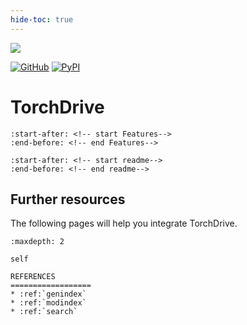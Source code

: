 ```yaml
---
hide-toc: true
---
```


![](../images/iai-drive.gif)

[pypi-badge]: https://badge.fury.io/py/invertedai.svg
[pypi-link]: https://pypi.org/project/invertedai/
[colab-badge]: https://colab.research.google.com/assets/colab-badge.svg
[github-badge]: https://badgen.net/badge/icon/github?icon=github&label
[github-link]: https://github.com/inverted-ai/invertedai/
[colab-link]: https://colab.research.google.com/github/inverted-ai/invertedai/blob/develop/examples/IAI_demo.ipynb
[rest-link]: https://app.swaggerhub.com/apis/swaggerhub59/Inverted-AI
[examples-link]: https://github.com/inverted-ai/invertedai/tree/master/examples
[![GitHub][github-badge]][github-link]
[![PyPI][pypi-badge]][pypi-link]
<!-- [![Open In Colab][colab-badge]][colab-link] -->

# TorchDrive
```{include} ../../README.md
:start-after: <!-- start Features-->
:end-before: <!-- end Features-->
```
```{include} ../../README.md
:start-after: <!-- start readme-->
:end-before: <!-- end readme-->
```

## Further resources
The following pages will help you integrate TorchDrive.

```{toctree}
:maxdepth: 2

self
```

```{eval-rst}
REFERENCES
==================
* :ref:`genindex`
* :ref:`modindex`
* :ref:`search`
```
